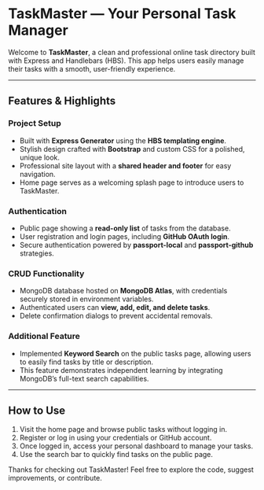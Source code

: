 # TaskMaster — Your Personal Task Manager

Welcome to **TaskMaster**, a clean and professional online task directory built with Express and Handlebars (HBS). This app helps users easily manage their tasks with a smooth, user-friendly experience.

---

## Features & Highlights

### Project Setup
- Built with **Express Generator** using the **HBS templating engine**.
- Stylish design crafted with **Bootstrap** and custom CSS for a polished, unique look.
- Professional site layout with a **shared header and footer** for easy navigation.
- Home page serves as a welcoming splash page to introduce users to TaskMaster.

### Authentication
- Public page showing a **read-only list** of tasks from the database.
- User registration and login pages, including **GitHub OAuth login**.
- Secure authentication powered by **passport-local** and **passport-github** strategies.

### CRUD Functionality
- MongoDB database hosted on **MongoDB Atlas**, with credentials securely stored in environment variables.
- Authenticated users can **view, add, edit, and delete tasks**.
- Delete confirmation dialogs to prevent accidental removals.

### Additional Feature
- Implemented **Keyword Search** on the public tasks page, allowing users to easily find tasks by title or description.
- This feature demonstrates independent learning by integrating MongoDB’s full-text search capabilities.

---

## How to Use

1. Visit the home page and browse public tasks without logging in.
2. Register or log in using your credentials or GitHub account.
3. Once logged in, access your personal dashboard to manage your tasks.
4. Use the search bar to quickly find tasks on the public page.

Thanks for checking out TaskMaster! Feel free to explore the code, suggest improvements, or contribute.
